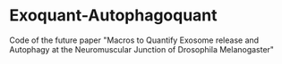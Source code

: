 # Exoquant-Autophagoquant
Code of the future paper "Macros to Quantify Exosome release and Autophagy at the Neuromuscular Junction of Drosophila Melanogaster"
